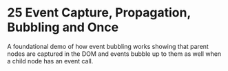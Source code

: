 # 25 Event Capture, Propagation, Bubbling and Once

A foundational demo of how event bubbling works showing that parent nodes are captured in the DOM and events bubble up to them as well when a child node has an event call.
